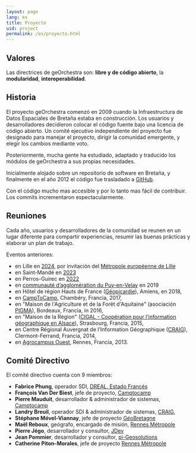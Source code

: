 ```yaml
---
layout: page
lang: es
title: Proyecto
uid: project
permalink: /es/proyecto.html
---
```


## Valores

Las directrices de geOrchestra son: **libre y de código abierto**, la **modularidad**, **interoperabilidad**.

## Historia

El proyecto geOrchestra comenzó en 2009 cuando la Infraestructura de Datos Espaciales de Bretaña estaba en construcción. Los usuarios y desarrolladores decidieron colocar el código fuente bajo una licencia de código abierto. Un comité ejecutivo independiente del proyecto fue designado para manejar el proyecto, dirigir la comunidad emergente, y elegir los cambios mediante voto.

Posteriormente, mucha gente ha estudiado, adaptado y traducido los módulos de geOrchestra a sus propias necesidades.

Inicialmente alojado sobre un repositorio de software en Bretaña, y finalmente en el año 2012 el código fue trasladado  a  [GitHub](https://github.com/georchestra).

Con el código mucho mas accesible y por lo tanto mas fácil de contribuir. Los commits incrementaron espectacularmente.

## Reuniones

Cada año, usuarios y desarrolladores de la comunidad se reunen en un lugar diferente para compartir experiencias, resumir las buenas prácticas y elaborar un plan de trabajo.

Eventos anteriores:

  * en Lille en [2024](https://www.georchestra.org/fr/geocom2024/), por invitación del [Métropole européenne de Lille](https://www.lillemetropole.fr/)
  * en Saint-Mandé en [2023](https://www.georchestra.org/fr/geocom2023/)
  * en Perros-Guirec en [2022](https://www.georchestra.org/fr/geocom2022/)
  * en [communauté d’agglomération du Puy-en-Velay](https://opendata.agglo-lepuyenvelay.fr/) en 2019
  * en Hôtel de région Hauts de France ([Géopicardie](https://www.geopicardie.fr/portail/)), Amiens, en 2018,
  * en [CampToCamp](https://www.camptocamp.com), Chambéry, Francia, 2017,
  * en "Maison de l'Agriculture et de la Forêt d'Aquitaine" (asociación [PIGMA](https://www.pigma.org/)), Bordeaux, Francia, in 2016,
  * en "Maison de la Région" ([CIGAL - Coopération pour l’information géographique en Alsace](https://www.cigalsace.org/portail/)), Strasbourg, Francia, 2015,
  * en Centre Régional Auvergnat de l'Information Géographique ([CRAIG](https://craig.fr/)), Clermont-Ferrand, Francia, 2014,
  * en [Agrocampus Ouest](https://www.agrocampus-ouest.fr/), Rennes, Francia, 2013.

## Comité Directivo

El comité directivo cuenta con 9 miembros:

 * **Fabrice Phung**, operador SDI, [DREAL, Estado Francés](https://www.bretagne.developpement-durable.gouv.fr/)
 * **François Van Der Biest**, jefe de proyecto, [Camptocamp](https://www.camptocamp.com/)
 * **Pierre Mauduit**, desarrollador & administrador de sistemas, [Camptocamp](https://www.camptocamp.com/)
 * **Landry Breuil**, operador SDI & administrador de sistemas, [CRAIG](https://craig.fr/),
 * **Stéphane Mével-Viannay**, jefe de proyecto [GéoBretagne](https://geobretagne.fr)
 * **Maël Reboux**, geógrafo, encargado de misión, [Rennes Métropole](https://metropole.rennes.bzh/)
 * **Pierre Jégo**, desarrollador y consultor, [JDev](https://jdev.fr/)
 * **Jean Pommier**, desarrollador y consultor, [pi-Geosolutions](https://www.pi-geosolutions.fr/)
 * **Catherine Piton-Morales**, jefe de proyecto [Rennes Métropole](https://metropole.rennes.fr//) 
